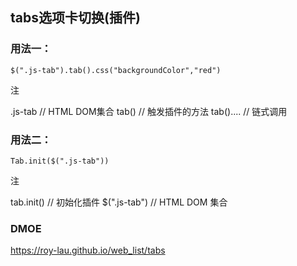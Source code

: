 ##  tabs选项卡切换(插件)

### 用法一：

	$(".js-tab").tab().css("backgroundColor","red")

注      

 .js-tab  	// HTML DOM集合
 tab()  	// 触发插件的方法
 tab()....   // 链式调用


### 用法二：

	Tab.init($(".js-tab")) 

注 

  tab.init()   // 初始化插件
  $(".js-tab")  // HTML DOM 集合

### DMOE
 
 https://roy-lau.github.io/web_list/tabs